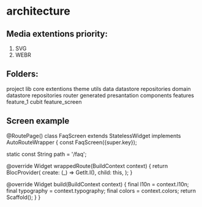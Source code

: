 # architecture

## Media extentions priority:
1. SVG
2. WEBR

## Folders:

project
  lib
    core
      extentions
      theme
      utils
    data
      datastore
      repositories
    domain
      datastore
      repositories
    router
    generated
    presantation
      components
      features
        feature_1
          cubit
          feature_screen


## Screen example

@RoutePage()
class FaqScreen extends StatelessWidget implements AutoRouteWrapper {
  const FaqScreen({super.key});

  static const String path = '/faq';

  @override
  Widget wrappedRoute(BuildContext context) {
    return BlocProvider<FaqCubit>(
      create: (_) => GetIt.I(),
      child: this,
    );
  }

  @override
  Widget build(BuildContext context) {
    final l10n = context.l10n;
    final typography = context.typography;
    final colors = context.colors;
    return Scaffold();
  }
}
